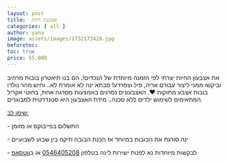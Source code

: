 ```yaml
---
layout: post
title:  אצבעון חיות
categories: [ all ]
author: yana
image: assets/images/1732173428.jpg
beforetoc: 
toc: true
price: 55.00₪
---
```

את אצבעון החיות יצרתי לפי הזמנה מיוחדת של הנכדים!. הם בנו תיאטרון בובות מרהיב וביקשו ממני ליצור עבורם אריה, פיל וצפרדע! סבתא ינה לא אומרת לא.. וחיש מהר נולדו בובות אצבע מתוקות ♥️. האצבעונים נסרגים באמצעות מסרגה אחת, בחוטי אקריל המתאימים לשימוש ילדים ללא סכנה.. מידת האצבעון היא סטנדרטית למבוגרים. <br>

<p><u>שימו לב:</u></p>
<p>- התשלום בפייבוקס או מזומן</p>
<p>- ינה סורגת את הבובות במיוחד אז הכנת הבובה תיקח בין שבוע לשבועיים<br></p>
<p>- לבקשות מיוחדות נא לפנות ישירות לינה בטלפון <a href="tel:0546405208" target="_blank">0546405208</a> או ב<a href="https://wa.me/972546405208?text=שלום, בקשר לאצבעון חיות נראה מעניין מאוד" target="_blank">ווטסאפ</a></p>

